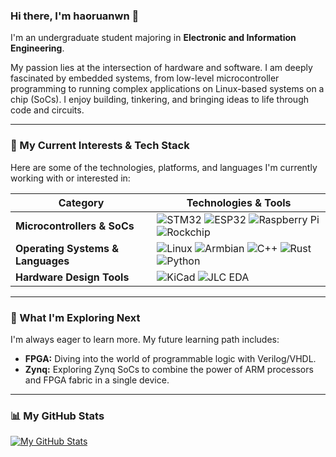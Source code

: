 ### Hi there, I'm haoruanwn 👋

I'm an undergraduate student majoring in **Electronic and Information Engineering**. 

My passion lies at the intersection of hardware and software. I am deeply fascinated by embedded systems, from low-level microcontroller programming to running complex applications on Linux-based systems on a chip (SoCs). I enjoy building, tinkering, and bringing ideas to life through code and circuits.

---

### 🚀 My Current Interests & Tech Stack

Here are some of the technologies, platforms, and languages I'm currently working with or interested in:

| Category                      | Technologies & Tools                                                                                                                                                                                                                                                                                                                                                      |
| ----------------------------- | ------------------------------------------------------------------------------------------------------------------------------------------------------------------------------------------------------------------------------------------------------------------------------------------------------------------------------------------------------------------------- |
| **Microcontrollers & SoCs** | ![STM32](https://img.shields.io/badge/STM32-03234B?style=for-the-badge&logo=stmicroelectronics&logoColor=white) ![ESP32](https://img.shields.io/badge/ESP32-E7332E?style=for-the-badge&logo=espressif&logoColor=white) ![Raspberry Pi](https://img.shields.io/badge/Raspberry%20Pi-A22846?style=for-the-badge&logo=raspberrypi&logoColor=white) ![Rockchip](https://img.shields.io/badge/Rockchip-222222?style=for-the-badge&logo=linux&logoColor=orange) |
| **Operating Systems & Languages** | ![Linux](https://img.shields.io/badge/Linux-FCC624?style=for-the-badge&logo=linux&logoColor=black) ![Armbian](https://img.shields.io/badge/Armbian-496378?style=for-the-badge&logo=armbian&logoColor=white) ![C++](https://img.shields.io/badge/C++-00599C?style=for-the-badge&logo=cplusplus&logoColor=white) ![Rust](https://img.shields.io/badge/Rust-000000?style=for-the-badge&logo=rust&logoColor=white) ![Python](https://img.shields.io/badge/Python-3776AB?style=for-the-badge&logo=python&logoColor=white) |
| **Hardware Design Tools** | ![KiCad](https://img.shields.io/badge/KiCad-314188?style=for-the-badge&logo=kicad&logoColor=white) ![JLC EDA](https://img.shields.io/badge/嘉立创EDA-16A459?style=for-the-badge&logoColor=white)                                                                                                                                                                                        |

---

### 🌱 What I'm Exploring Next

I'm always eager to learn more. My future learning path includes:

-   **FPGA:** Diving into the world of programmable logic with Verilog/VHDL.
-   **Zynq:** Exploring Zynq SoCs to combine the power of ARM processors and FPGA fabric in a single device.

---

### 📊 My GitHub Stats

[![My GitHub Stats](https://github-readme-stats.vercel.app/api?username=haoruanwn&show_icons=true&theme=tokyonight&hide_border=true&count_private=true)](https://github.com/anuraghazra/github-readme-stats)

